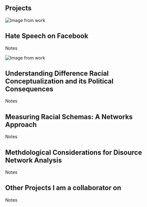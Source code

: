 Projects
---

![Image from work](https://hartmannbs.github.io/socnerd/img/iu.jpg)

## Hate Speech on Facebook ##
Notes

![Image from work](https://hartmannbs.github.io/socnerd/img/ideological_alignment.jpeg)

## Understanding Difference Racial Conceptualization and its Political Consequences ##
Notes 

## Measuring Racial Schemas: A Networks Approach ##
Notes

## Methdological Considerations for Disource Network Analysis ##
Notes 

## Other Projects I am a collaborator on ##
Notes
